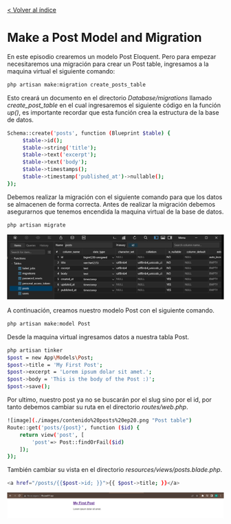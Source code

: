 [< Volver al índice](/docs/readme.md)

# Make a Post Model and Migration

En este episodio crearemos un modelo Post Eloquent. Pero para empezar necesitaremos una migración para crear un Post table, ingresamos a la maquina virtual el siguiente comando: 

```bash
php artisan make:migration create_posts_table
```
Esto creará un documento en el directorio *Database/migrations* llamado *create_post_table* en el cual ingresaremos el siguiente código en la función *up()*, es importante recordar que esta función crea la estructura de la base de datos. 
```bash
Schema::create('posts', function (Blueprint $table) {
     $table->id();
     $table->string('title');
     $table->text('excerpt');
     $table->text('body');
     $table->timestamps();
     $table->timestamp('published_at')->nullable();
});
```
Debemos realizar la migración con el siguiente comando para que los datos se almacenen de forma correcta. Antes de realizar la migración debemos asegurarnos que tenemos encendida la maquina virtual de la base de datos. 
```bash
php artisan migrate
```

![image](./images/post%20table%20created%20ep20.png "Post table")

A continuación, creamos nuestro modelo Post con el siguiente comando. 
```bash
php artisan make:model Post
```
Desde la maquina virtual ingresamos datos a nuestra tabla Post. 
```bash
php artisan tinker
$post = new App\Models\Post;
$post->title = 'My First Post';
$post->excerpt = 'Lorem ipsum dolar sit amet.';
$post->body = 'This is the body of the Post :)';
$post->save();
```
Por ultimo, nuestro post ya no se buscarán por el slug sino por el id, por tanto debemos cambiar su ruta en el directorio *routes/web.php*.
```bash
![image](./images/contenido%20posts%20ep20.png "Post table")
Route::get('posts/{post}', function ($id) {
    return view('post', [
        'post'=> Post::findOrFail($id)
    ]);
});
```
También cambiar su vista en el directorio *resources/views/posts.blade.php*.
```bash
<a href="/posts/{{$post->id; }}">{{ $post->title; }}</a>
```

![image](./images/my%20first%20post%20web%20ep20.png "Web posts")